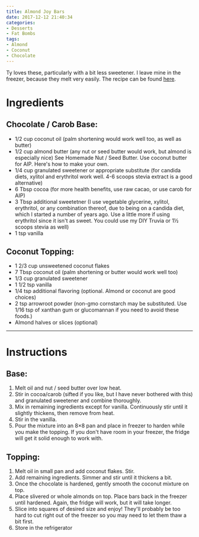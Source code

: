 ```yaml
---
title: Almond Joy Bars
date: 2017-12-12 21:40:34
categories:
- Desserts
- Fat Bombs
tags:
- Almond
- Coconut
- Chocolate
---
```


Ty loves these, particularly with a bit less sweetener. I leave mine in the freezer, because they melt very easily. The recipe can be found [here](https://wholenewmom.com/recipes/healthy-chocolate-almond-joy-home-made-candy/).

<!--more-->

# Ingredients
## Chocolate / Carob Base:
- 1/2 cup coconut oil (palm shortening would work well too, as well as butter)
- 1/2 cup almond butter (any nut or seed butter would work, but almond is especially nice) See Homemade Nut / Seed Butter. Use coconut butter for AIP. Here's how to make your own.
- 1/4 cup granulated sweetener or appropriate substitute (for candida diets, xylitol and erythritol work well. 4-6 scoops stevia extract is a good alternative)
- 6 Tbsp cocoa (for more health benefits, use raw cacao, or use carob for AIP)
- 3 Tbsp additional sweetetner (I use vegetable glycerine, xylitol, erythritol, or any combination thereof, due to being on a candida diet, which I started a number of years ago. Use a little more if using erythritol since it isn't as sweet. You could use my DIY Truvia or 1½ scoops stevia as well)
- 1 tsp vanilla

## Coconut Topping:
- 1 2/3 cup unsweetened coconut flakes
- 7 Tbsp coconut oil (palm shortening or butter would work well too)
- 1/3 cup granulated sweetener 
- 1 1/2 tsp vanilla
- 1/4 tsp additional flavoring (optional. Almond or coconut are good choices)
- 2 tsp arrowroot powder (non-gmo cornstarch may be substituted. Use 1/16 tsp of xanthan gum or glucomannan if you need to avoid these foods.)
- Almond halves or slices (optional)


---

# Instructions
## Base:
1. Melt oil and nut / seed butter over low heat.
2. Stir in cocoa/carob (sifted if you like, but I have never bothered with this) and granulated sweetener and combine thoroughly.
3. Mix in remaining ingredients except for vanilla. Continuously stir until it slightly thickens, then remove from heat.
4. Stir in the vanilla.
5. Pour the mixture into an 8×8 pan and place in freezer to harden while you make the topping. If you don't have room in your freezer, the fridge will get it solid enough to work with.

## Topping:
1. Melt oil in small pan and add coconut flakes. Stir.
2. Add remaining ingredients. Simmer and stir until it thickens a bit.
3. Once the chocolate is hardened, gently smooth the coconut mixture on top.
4. Place slivered or whole almonds on top. Place bars back in the freezer until hardened. Again, the fridge will work, but it will take longer.
5. Slice into squares of desired size and enjoy! They'll probably be too hard to cut right out of the freezer so you may need to let them thaw a bit first.
6. Store in the refrigerator
